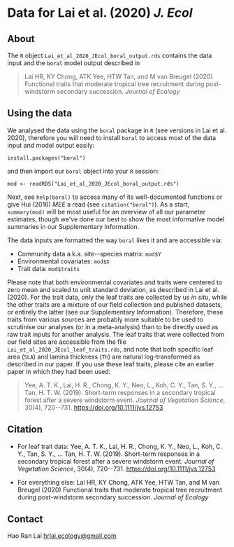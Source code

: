 # Data for Lai et al. (2020) *J. Ecol*

## About
The `R` object `Lai_et_al_2020_JEcol_boral_output.rds` contains the data input and the `boral` model output described in
> Lai HR, KY Chong, ATK Yee, HTW Tan, and M van Breugel (2020) Functional traits that moderate tropical tree recruitment during post-windstorm secondary succession. *Journal of Ecology*

## Using the data
We analysed the data using the `boral` package in `R` (see versions in Lai et al. 2020), therefore you will need to install `boral` to access most of the data input and model output easily:

```install.packages("boral")```

and then import our `boral` object into your `R` session:

```mod <- readRDS("Lai_et_al_2020_JEcol_boral_output.rds")```

Next, see `help(boral)` to access many of its well-documented functions or give Hui (2016) *MEE* a read (see `citation("boral")`). As a start, `summary(mod)` will be most useful for an overview of all our parameter estimates, though we've done our best to show the most informative model summaries in our Supplementary Information.

The data inputs are formatted the way `boral` likes it and are accessible via:

- Community data a.k.a. site--species matrix: `mod$Y`
- Environmental covariates: `mod$X`
- Trait data: `mod$traits`

Please note that both environmental covariates and traits were centered to zero mean and scaled to unit standard deviation, as described in Lai et al. (2020). For the trait data, only the leaf traits are collected by us *in situ*, while the other traits are a mixture of our field collection and published datasets, or entirely the latter (see our Supplementary Information). Therefore, these traits from various sources are probably more suitable to be used to scrutinise our analyses (or in a meta-analysis) than to be directly used as raw trait inputs for another analysis. The leaf traits that were collected from our field sites are accessible from the file `Lai_et_al_2020_JEcol_leaf_traits.rds`, and note that both specific leaf area (`SLA`) and lamina thickness (`Th`) are natural log-transformed as described in our paper. If you use these leaf traits, please cite an earlier paper in which they had been used:
> Yee, A. T. K., Lai, H. R., Chong, K. Y., Neo, L., Koh, C. Y., Tan, S. Y., … Tan, H. T. W. (2019). Short-term responses in a secondary tropical forest after a severe windstorm event. *Journal of Vegetation Science*, 30(4), 720--731. https://doi.org/10.1111/jvs.12753

## Citation

- For leaf trait data: Yee, A. T. K., Lai, H. R., Chong, K. Y., Neo, L., Koh, C. Y., Tan, S. Y., … Tan, H. T. W. (2019). Short-term responses in a secondary tropical forest after a severe windstorm event. *Journal of Vegetation Science*, 30(4), 720--731. https://doi.org/10.1111/jvs.12753

- For everything else: Lai HR, KY Chong, ATK Yee, HTW Tan, and M van Breugel (2020) Functional traits that moderate tropical tree recruitment during post-windstorm secondary succession. *Journal of Ecology*

## Contact
Hao Ran Lai [hrlai.ecology@gmail.com](mailto:hrlai.ecology@gmail.com)
